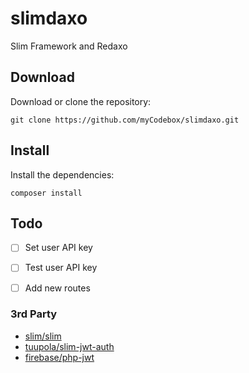 # slimdaxo
Slim Framework and Redaxo


## Download
Download or clone the repository:
```
git clone https://github.com/myCodebox/slimdaxo.git
```

## Install
Install the dependencies:
```
composer install
```

## Todo
- [ ] Set user API key
- [ ] Test user API key
- [ ] Add new routes


### 3rd Party
* [slim/slim](https://github.com/slimphp/Slim)
* [tuupola/slim-jwt-auth](https://github.com/tuupola/slim-jwt-auth)
* [firebase/php-jwt](https://github.com/firebase/php-jwt)

